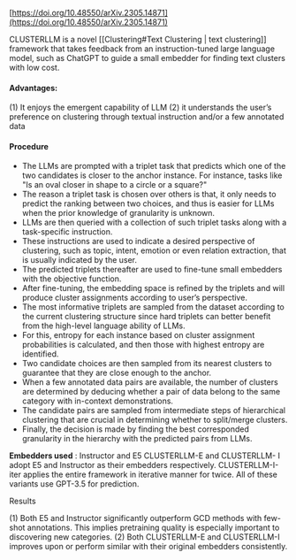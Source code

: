 
[https://doi.org/10.48550/arXiv.2305.14871](https://doi.org/10.48550/arXiv.2305.14871)


CLUSTERLLM is a novel [[Clustering#Text Clustering | text clustering]] framework that takes feedback from an instruction-tuned large language model, such as ChatGPT to guide a small embedder for finding text clusters with low cost.

#### Advantages:
(1) It enjoys the emergent capability of LLM
(2) it understands the user’s preference on clustering through textual instruction and/or a few annotated data

#### Procedure
- The  LLMs are prompted with a triplet task that predicts which one of the two candidates is closer to the anchor instance. For instance, tasks like "Is an oval closer in shape to a circle or a square?"
- The reason a triplet task is chosen over others is that, it only needs to predict the ranking between two choices, and thus is easier for LLMs when the prior knowledge of granularity is unknown. 
- LLMs are then queried with a collection of such triplet tasks along with a task-specific instruction. 
- These instructions are used to indicate a desired perspective of clustering, such as topic, intent, emotion or even relation extraction, that is usually indicated by the user. 
- The predicted triplets thereafter are used to fine-tune small embedders with the objective function. 
- After fine-tuning, the embedding space is refined by the triplets and will produce cluster assignments according to user’s perspective.
- The most informative triplets are sampled from the dataset according to the current clustering structure since hard triplets can better benefit from the high-level language ability of LLMs. 
- For this, entropy for each instance based on cluster assignment probabilities is calculated, and then  those with highest entropy are identified.
- Two candidate choices are then sampled from its nearest clusters to guarantee that they are close enough to the anchor. 
- When a few annotated data pairs are available, the number of clusters are determined by deducing whether a pair of data belong to the same category with in-context demonstrations.
- The candidate pairs are sampled from intermediate steps of hierarchical clustering that are crucial in determining whether to split/merge clusters.
 - Finally, the decision is made by finding the best corresponded granularity in the hierarchy with the predicted pairs from LLMs.

**Embedders used** : Instructor and E5
CLUSTERLLM-E and CLUSTERLLM- I adopt E5 and Instructor as their embedders respectively. CLUSTERLLM-I-iter applies the entire framework in iterative manner for twice. All of these variants use GPT-3.5 for prediction.

Results

(1) Both E5 and Instructor significantly outperform GCD methods with few-shot annotations. This implies pretraining quality is especially important to discovering new categories. 
(2) Both CLUSTERLLM-E and CLUSTERLLM-I improves upon or perform similar with their original embedders consistently.